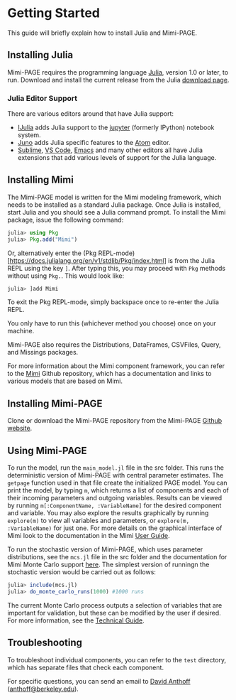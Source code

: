 # Getting Started

This guide will briefly explain how to install Julia and Mimi-PAGE.

## Installing Julia

Mimi-PAGE requires the programming
language [Julia](http://julialang.org/), version 1.0 or later, to
run. Download and install the current release from the Julia [download page](http://julialang.org/downloads/).

### Julia Editor Support

There are various editors around that have Julia support:

- [IJulia](https://github.com/JuliaLang/IJulia.jl) adds Julia support to the [jupyter](http://jupyter.org/) (formerly IPython) notebook system.
- [Juno](http://junolab.org/) adds Julia specific features to the [Atom](https://atom.io/) editor.
- [Sublime](https://www.sublimetext.com/), [VS Code](https://code.visualstudio.com/), [Emacs](https://www.gnu.org/software/emacs/) and many other editors all have Julia extensions that add various levels of support for the Julia language.

## Installing Mimi

The Mimi-PAGE model is written for the Mimi modeling framework, which
needs to be installed as a standard Julia package.
Once Julia is installed, start Julia and you should see a Julia command prompt. To install the Mimi package, issue the following command:
```julia
julia> using Pkg
julia> Pkg.add("Mimi")
```

Or, alternatively enter the (Pkg REPL-mode)[https://docs.julialang.org/en/v1/stdlib/Pkg/index.html] is from the Julia REPL using the key `]`.  After typing this, you may proceed with `Pkg` methods without using `Pkg.`.  This would look like:
```julia
julia> ]add Mimi
```

To exit the Pkg REPL-mode, simply backspace once to re-enter the Julia REPL.

You only have to run this (whichever method you choose) once on your machine.

Mimi-PAGE also requires the Distributions, DataFrames, CSVFiles, Query, and Missings packages.

For more information about the Mimi component framework, you can refer to the [Mimi](https://github.com/anthofflab/Mimi.jl) Github repository, which has a documentation and links to various models that are based on Mimi.

## Installing Mimi-PAGE

Clone or download the Mimi-PAGE repository from the Mimi-PAGE [Github website](https://github.com/anthofflab/mimi-page-2009.jl).

## Using Mimi-PAGE

To run the model, run the `main_model.jl` file in the src folder. This
runs the deterministic version of Mimi-PAGE with central parameter
estimates. The `getpage` function used in that file create the
initialized PAGE model. You can print the model, by typing `m`, which
returns a list of components and each of their incoming parameters and
outgoing variables. Results can be viewed by running `m[:ComponentName, :VariableName]` 
for the desired component and variable. You may also explore the results graphically
by running `explore(m)` to view all variables and parameters, or `explore(m, :VariableName)`
for just one. For more details on the graphical interface of Mimi look to the
documentation in the Mimi [User Guide](`http://anthofflab.berkeley.edu/Mimi.jl/stable/userguide/#Plotting-and-the-Explorer-UI-1`).

To run the stochastic version of Mimi-PAGE, which uses parameter
distributions, see the `mcs.jl` file in the src folder and the documentation for
Mimi Monte Carlo support [here](https://github.com/anthofflab/Mimi.jl/blob/master/docs/src/internals/montecarlo.md). The 
simplest version of runningn the stochastic version would be carried out as follows:
```julia
julia> include(mcs.jl)
julia> do_monte_carlo_runs(1000) #1000 runs
```
The current Monte Carlo process outputs a selection of variables that are
important for validation, but these can be modified by the user if
desired. For more information, see the [Technical Guide](technicaluserguide.md).

## Troubleshooting

To troubleshoot individual components, you can refer to the `test` directory, which has separate files that check each component.

For specific questions, you can send an email to [David Anthoff](http://www.david-anthoff.com/) (<anthoff@berkeley.edu>).

